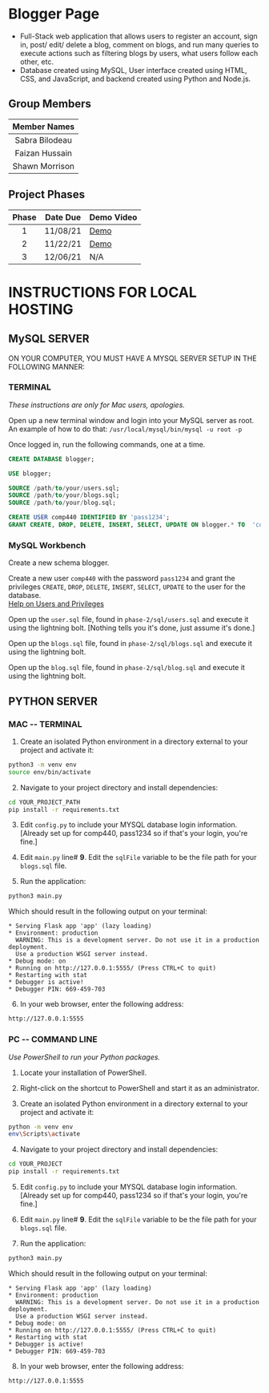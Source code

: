 # Blogger Page

* Full-Stack web application that allows users to register an account, sign in, post/ edit/ delete a blog, comment on
blogs, and run many queries to execute actions such as filtering blogs by users, what users follow each other, etc.
* Database created using MySQL, User interface created using HTML, CSS, and JavaScript, and backend created
using Python and Node.js.

## Group Members
|   Member Names  
| :------------: 
| Sabra Bilodeau 
| Faizan Hussain 
| Shawn Morrison 

## Project Phases

| Phase | Date Due | Demo Video |
| :---: | :------: | :--------- |
|   1   | 11/08/21 | [Demo](https://youtu.be/YmP42iaXkLc) |
|   2   | 11/22/21 | [Demo](https://youtu.be/LNYtWK05jiI)   |
|   3   | 12/06/21 | N/A   |

# INSTRUCTIONS FOR LOCAL HOSTING

## MySQL SERVER
ON YOUR COMPUTER, YOU MUST HAVE A MYSQL SERVER SETUP IN THE FOLLOWING MANNER:

### TERMINAL
*These instructions are only for Mac users, apologies.*

Open up a new terminal window and login into your MySQL server as root.  
An example of how to do that: `/usr/local/mysql/bin/mysql -u root -p`

Once logged in, run the following commands, one at a time.  

```sql
CREATE DATABASE blogger;

USE blogger;

SOURCE /path/to/your/users.sql;
SOURCE /path/to/your/blogs.sql;
SOURCE /path/to/your/blog.sql;

CREATE USER comp440 IDENTIFIED BY 'pass1234';  
GRANT CREATE, DROP, DELETE, INSERT, SELECT, UPDATE ON blogger.* TO  'comp440'@'localhost';
```

### MySQL Workbench
Create a new schema blogger.  

Create a new user `comp440` with the password `pass1234` and grant the privileges `CREATE`, `DROP`, `DELETE`, `INSERT`, `SELECT`, `UPDATE` to the user for the database.  
[Help on Users and Privileges](https://dev.mysql.com/doc/workbench/en/wb-mysql-connections-navigator-management-users-and-privileges.html)

Open up the `user.sql` file, found in `phase-2/sql/users.sql` and execute it using the lightning bolt. [Nothing tells you it's done, just assume it's done.]

Open up the `blogs.sql` file, found in `phase-2/sql/blogs.sql` and execute it using the lightning bolt.

Open up the `blog.sql` file, found in `phase-2/sql/blog.sql` and execute it using the lightning bolt.

## PYTHON SERVER

### MAC -- TERMINAL
1. Create an isolated Python environment in a directory external to your project and activate it:

  ```bash
  python3 -m venv env
  source env/bin/activate
  ```

2. Navigate to your project directory and install dependencies:

  ```bash
  cd YOUR_PROJECT_PATH
  pip install -r requirements.txt
  ```

3. Edit `config.py` to include your MYSQL database login information. [Already set up for comp440, pass1234 so if that's your login, you're fine.]

4. Edit `main.py` line# **9**. Edit the `sqlFile` variable to be the file path for your `blogs.sql` file.

5. Run the application:

  ```bash
  python3 main.py
  ```

  Which should result in the following output on your terminal:  
  ```shell
  * Serving Flask app 'app' (lazy loading)
  * Environment: production
    WARNING: This is a development server. Do not use it in a production deployment.
    Use a production WSGI server instead.
  * Debug mode: on
  * Running on http://127.0.0.1:5555/ (Press CTRL+C to quit)
  * Restarting with stat
  * Debugger is active!
  * Debugger PIN: 669-459-703
 ```

6. In your web browser, enter the following address:

  ```bash
  http://127.0.0.1:5555
  ```

### PC -- COMMAND LINE
*Use PowerShell to run your Python packages.*

1. Locate your installation of PowerShell.

2. Right-click on the shortcut to PowerShell and start it as an administrator.

3. Create an isolated Python environment in a directory external to your project and activate it:

  ```bash
  python -m venv env
  env\Scripts\activate
  ```

4. Navigate to your project directory and install dependencies:

  ```bash
  cd YOUR_PROJECT
  pip install -r requirements.txt
  ```

5. Edit `config.py` to include your MYSQL database login information. [Already set up for comp440, pass1234 so if that's your login, you're fine.]

6. Edit `main.py` line# **9**. Edit the `sqlFile` variable to be the file path for your `blogs.sql` file.

7. Run the application:

  ```bash
  python3 main.py
  ```

  Which should result in the following output on your terminal:  
  ```shell
  * Serving Flask app 'app' (lazy loading)
  * Environment: production
    WARNING: This is a development server. Do not use it in a production deployment.
    Use a production WSGI server instead.
  * Debug mode: on
  * Running on http://127.0.0.1:5555/ (Press CTRL+C to quit)
  * Restarting with stat
  * Debugger is active!
  * Debugger PIN: 669-459-703
  ```

8. In your web browser, enter the following address:

  ```bash
  http://127.0.0.1:5555
  ```
